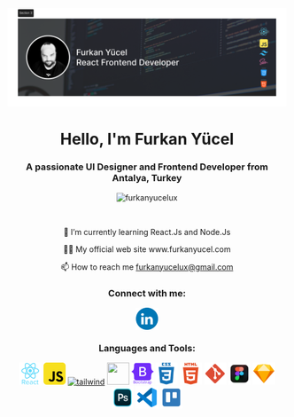 
 <img src="banner.png" />

<h1 align="center">Hello, I'm Furkan Yücel</h1>

<h3 align="center">A passionate UI Designer and Frontend Developer from Antalya, Turkey</h3>

<p align="center"> <img src="https://komarev.com/ghpvc/?username=furkanyucelux&label=Profile%20views&color=0e75b6&style=flat" alt="furkanyucelux" /> </p>

<p align="center"> <a href="https://twitter.com/" target="blank"><img src="https://img.shields.io/twitter/follow/?logo=twitter&style=for-the-badge" alt="" /></a></p>

<p align="center">
 🌱 I’m currently learning React.Js and Node.Js
 </p>
 
<p align="center">
 👨‍💻 My official web site www.furkanyucel.com
 </p>
 
<p align="center">
 📫 How to reach me <a href="mailto:furkanyucelux@gmail.com">furkanyucelux@gmail.com</a>
</p>

<h3 align="center">Connect with me:</h3>

<p align="center">
<a href="https://linkedin.com/in/furkanyucel" target="blank"><img align="center" src="ikon/linkedin.png" width="40" height="40"/>      </a>
 
<!-- <a href="https://www.behance.net/yucelfurkan" target="blank"><img align="center" src="ikon/behance.png"/></a> -->
</p>

<h3 align="center">Languages and Tools:</h3>
<p align="center">
<a href="https://reactjs.org/" target="_blank" rel="noreferrer"> <img src="https://raw.githubusercontent.com/devicons/devicon/master/icons/react/react-original-wordmark.svg" alt="react" width="40" height="40"/></a>
<a href="https://developer.mozilla.org/en-US/docs/Web/JavaScript" target="_blank" rel="noreferrer"> <img src="ikon/javascript_icon.png" width="40" height="40"/></a>
<a href="https://tailwindcss.com/" target="_blank" rel="noreferrer"> <img src="https://www.vectorlogo.zone/logos/tailwindcss/tailwindcss-icon.svg" alt="tailwind" width="40" height="40"/></a>
<a href="https://sass-lang.com/guide" target="_blank" rel="noreferrer"> <img src="https://upload.wikimedia.org/wikipedia/commons/thumb/9/96/Sass_Logo_Color.svg/242px-Sass_Logo_Color.svg.png"  width="40" height="40"/></a>
 <a href="https://getbootstrap.com" target="_blank" rel="noreferrer"> <img src="https://raw.githubusercontent.com/devicons/devicon/master/icons/bootstrap/bootstrap-plain-wordmark.svg" alt="bootstrap" width="40" height="40"/></a>
<a href="https://www.w3schools.com/css/" target="_blank" rel="noreferrer"><img src="ikon/css_icon.png"  width="40" height="40"/></a>
<a href="https://www.w3.org/html/" target="_blank" rel="noreferrer"> <img src="ikon/html_icon.png"  width="40" height="40"/></a>
<!--  <a href="https://jquery.com/" target="_blank" rel="noreferrer"> <img src="ikon/jquery_plain_icon_.png" width="40" height="40"/></a> --> 
<a href="https://git-scm.com/" target="_blank" rel="noreferrer"> <img src="ikon/git_icon.png" width="40" height="40"/></a>
<a href="https://www.figma.com/" target="_blank" rel="noreferrer"> <img src="ikon/figma_icon.png" width="40" height="40"/></a>
<a href="https://www.sketch.com/" target="_blank" rel="noreferrer"><img src="ikon/sketch_icon.png" width="40" height="40"/></a>
<a href="https://www.photoshop.com/en" target="_blank" rel="noreferrer"><img src="ikon/adobe_photoshop_icon.png" width="40" height="40"/></a>
<a href="https://vscode.dev/" target="_blank" rel="noreferrer"> <img src="ikon/vscode.png" width="40" height="40"/></a>
<a href="https://trello.com" target="_blank" rel="noreferrer"><img src="ikon/trello_icon.png" width="40" height="40"/></a>
</p>
 <!--
 <a href="https://slack.com" target="_blank" rel="noreferrer"><img src="ikon/slack_icon.png" width="40" height="40"/></a> <a href="https://www.notion.so/" target="_blank" rel="noreferrer"><img src="ikon/notion_icon.png" width="40" height="40"/></a></p>

![](https://github-readme-stats.vercel.app/api/top-langs/?username=furkanyucel&theme=default&hide_border=false&include_all_commits=false&count_private=false&layout=compact&align=center)

![](https://github-readme-stats.vercel.app/api/wakatime?username=@furkanyucel)
-->
